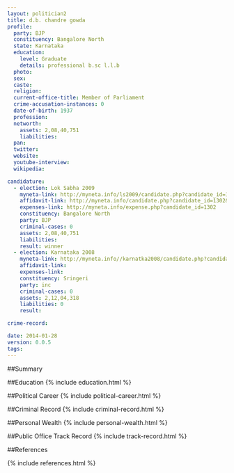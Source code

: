 ```yaml
---
layout: politician2
title: d.b. chandre gowda
profile: 
  party: BJP
  constituency: Bangalore North
  state: Karnataka
  education: 
    level: Graduate
    details: professional b.sc l.l.b
  photo: 
  sex: 
  caste: 
  religion: 
  current-office-title: Member of Parliament
  crime-accusation-instances: 0
  date-of-birth: 1937
  profession: 
  networth: 
    assets: 2,08,40,751
    liabilities: 
  pan: 
  twitter: 
  website: 
  youtube-interview: 
  wikipedia: 

candidature: 
  - election: Lok Sabha 2009
    myneta-link: http://myneta.info/ls2009/candidate.php?candidate_id=1302
    affidavit-link: http://myneta.info/candidate.php?candidate_id=1302&scan=original
    expenses-link: http://myneta.info/expense.php?candidate_id=1302
    constituency: Bangalore North 
    party: BJP
    criminal-cases: 0
    assets: 2,08,40,751
    liabilities: 
    result: winner 
  - election: Karnataka 2008
    myneta-link: http://myneta.info//karnatka2008/candidate.php?candidate_id=1224
    affidavit-link: 
    expenses-link: 
    constituency: Sringeri 
    party: inc
    criminal-cases: 0
    assets: 2,12,04,318
    liabilities: 0
    result:  

crime-record: 

date: 2014-01-28
version: 0.0.5
tags: 
---
```

##Summary


##Education
{% include education.html %}


##Political Career
{% include political-career.html %}


##Criminal Record
{% include criminal-record.html %}


##Personal Wealth
{% include personal-wealth.html %}


##Public Office Track Record
{% include track-record.html %}


##References


{% include references.html %}